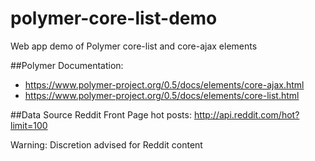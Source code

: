 # polymer-core-list-demo
Web app demo of Polymer core-list and core-ajax elements

##Polymer Documentation:
* https://www.polymer-project.org/0.5/docs/elements/core-ajax.html
* https://www.polymer-project.org/0.5/docs/elements/core-list.html

##Data Source
Reddit Front Page hot posts: http://api.reddit.com/hot?limit=100

Warning: Discretion advised for Reddit content
